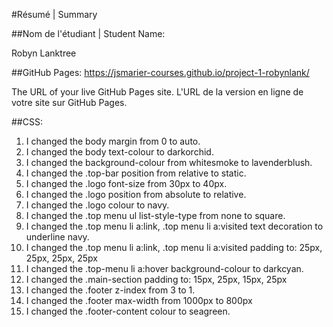 #Résumé | Summary

##Nom de l'étudiant | Student Name:

Robyn Lanktree

##GitHub Pages: https://jsmarier-courses.github.io/project-1-robynlank/


The URL of your live GitHub Pages site. L'URL de la version en ligne de votre site sur GitHub Pages.



##CSS:

1. I changed the body margin from 0 to auto.
2. I changed the body text-colour to darkorchid. 
3. I changed the background-colour from whitesmoke to lavenderblush.
4. I changed the .top-bar position from relative to static.
5. I changed the .logo font-size from 30px to 40px.
6. I changed the .logo position from absolute to relative.
7. I changed the .logo colour to navy.
8. I changed the .top menu ul list-style-type from none to square. 
9. I changed the .top menu li a:link, .top menu li a:visited text decoration to underline navy.
10. I changed the .top menu li a:link, .top menu li a:visited padding to: 25px, 25px, 25px, 25px
11. I changed the .top-menu li a:hover background-colour to darkcyan.
12. I changed the .main-section padding to: 15px, 25px, 15px, 25px
13. I changed the .footer z-index from 3 to 1. 
14. I changed the .footer max-width from 1000px to 800px 
15. I changed the .footer-content colour to seagreen.
 